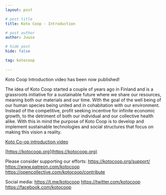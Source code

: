 ```yaml
---
layout: post

# post title
title: Koto Coop - Introduction

# post author
author: Juuso

# hide post
hide: false

tag: kotocoop
 
---
```


Koto Coop Introduction video has been now published!

The idea of Koto Coop started a couple of years ago in Finland and is a grassroots initiative for a sustainable future where we share our resources, meaning both our materials and our time. With the goal of the well being of our human species being united and in cohabitation with our environment. Instead of the competitive, profit seeking incentive for infinite economic growth, to the detriment of both our individual and our collective health alike. With this in mind the purpose of Koto Coop is to develop and implement sustainable technologies and social structures that focus on making this vision a reality.

[Koto Co-op introduction video](https://www.youtube.com/watch?v=K_UBsWDjYaw)

[https://kotocoop.org](https://kotocoop.org)

Please consider supporting our efforts:
https://kotocoop.org/support/
https://www.patreon.com/kotocoop
https://opencollective.com/kotocoop/contribute

Social media:
https://t.me/kotocoop
https://twitter.com/kotocoop
https://facebook.com/kotocoop

